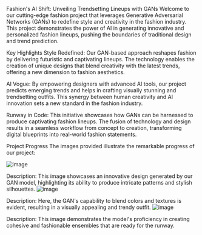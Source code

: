 Fashion's AI Shift: Unveiling Trendsetting Lineups with GANs
Welcome to our cutting-edge fashion project that leverages Generative Adversarial Networks (GANs) to redefine style and creativity in the fashion industry. This project demonstrates the power of AI in generating innovative and personalized fashion lineups, pushing the boundaries of traditional design and trend prediction.

Key Highlights
Style Redefined: Our GAN-based approach reshapes fashion by delivering futuristic and captivating lineups. The technology enables the creation of unique designs that blend creativity with the latest trends, offering a new dimension to fashion aesthetics.

AI Vogue: By empowering designers with advanced AI tools, our project predicts emerging trends and helps in crafting visually stunning and trendsetting outfits. This synergy between human creativity and AI innovation sets a new standard in the fashion industry.

Runway in Code: This initiative showcases how GANs can be harnessed to produce captivating fashion lineups. The fusion of technology and design results in a seamless workflow from concept to creation, transforming digital blueprints into real-world fashion statements.

Project Progress
The images provided illustrate the remarkable progress of our project:

![image](https://github.com/Vanshika-Aggarwal/Fashion-LineUp-Using-GAN/assets/96949144/f3b85517-fe02-4a07-8850-5a7dceb5edcc)


Description: This image showcases an innovative design generated by our GAN model, highlighting its ability to produce intricate patterns and stylish silhouettes.
![image](https://github.com/Vanshika-Aggarwal/Fashion-LineUp-Using-GAN/assets/96949144/e6e0b2da-4ecf-4b7c-b5f5-90e2dba38c7f)


Description: Here, the GAN's capability to blend colors and textures is evident, resulting in a visually appealing and trendy outfit.
![image](https://github.com/Vanshika-Aggarwal/Fashion-LineUp-Using-GAN/assets/96949144/2973dfb0-00f4-4cce-8c3f-4263de152eb2)


Description: This image demonstrates the model's proficiency in creating cohesive and fashionable ensembles that are ready for the runway.
